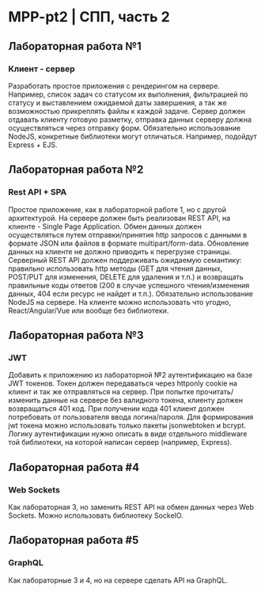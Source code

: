 # MPP-pt2 | СПП, часть 2
 
## Лабораторная работа №1
### Клиент - сервер

Разработать простое приложения с рендерингом на сервере. Например, список задач со статусом их выполнения, фильтрацией по статусу и выставлением ожидаемой даты завершения, а так же возможностью прикреплять файлы к каждой задаче. Сервер должен отдавать клиенту готовую разметку, отправка данных серверу должна осуществляться через отправку форм. Обязательно использование NodeJS, конкретные библиотеки могут отличаться. Например, подойдут Express + EJS.

## Лабораторная работа №2
### Rest API + SPA

Простое приложение, как в лабораторной работе 1, но с другой архитектурой. На сервере должен быть реализован REST API, на клиенте - Single Page Application. Обмен данных должен осуществляться путем отправки/принятия http запросов с данными в формате JSON или файлов в формате multipart/form-data. Обновление данных на клиенте не должно приводить к перегрузке страницы. Серверный REST API должен поддерживать ожидаемую семантику: правильно использовать http методы (GET для чтения данных, POST/PUT для изменения, DELETE для удаления и т.п.) и возвращать правильные коды ответов (200 в случае успешного чтения/изменения данных, 404 если ресурс не найдет и т.п.). Обязательно использование NodeJS на сервере. На клиенте можно использовать что угодно, React/Angular/Vue или вообще без библиотеки.

## Лабораторная работа №3
### JWT

Добавить к приложению из лабораторной №2 аутентификацию на базе JWT токенов. Токен должен передаваться через httponly cookie на клиент и так же отправляться на сервер. При попытке прочитать/изменить данные на сервере без валидного токена, клиенту должен возвращаться 401 код. При получении кода 401 клиент должен потребовать от пользователя ввода логина/пароля. Для формирования jwt токена можно использовать только пакеты jsonwebtoken и bcrypt. Логику аутентификации нужно описать в виде отдельного middleware той библиотеки, на которой написан сервер (например, Express).

## Лабораторная работа #4
### Web Sockets

Как лабораторная 3, но заменить REST API на обмен данных через Web Sockets. Можно использовать библиотеку SockeIO.

## Лабораторная работа #5
### GraphQL

Как лабораторные 3 и 4, но на сервере сделать API на GraphQL.
